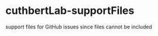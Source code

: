 cuthbertLab-supportFiles
========================

support files for GitHub issues since files cannot be included
